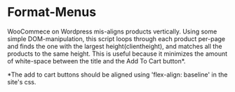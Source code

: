 # Format-Menus

WooCommece on Wordpress mis-aligns products vertically. Using some simple DOM-manipulation, this script loops through each product per-page 
and finds the one with the largest height(clientheight), and matches all the products to the same height. This is useful because it 
minimizes the amount of white-space between the title and the Add To Cart button*.


*The add to cart buttons should be aligned using 'flex-align: baseline' in the site's css.

